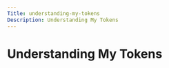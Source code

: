 ```yaml
---
Title: understanding-my-tokens
Description: Understanding My Tokens
---
```


# Understanding My Tokens

